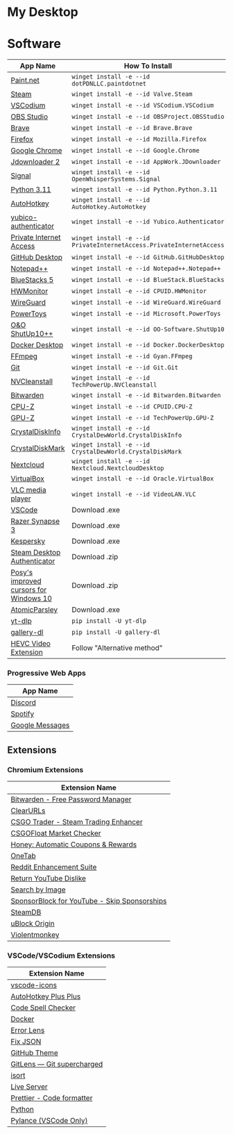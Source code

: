 # My Desktop

# Software

| App Name                                                                               | How To Install                                                       |
| -------------------------------------------------------------------------------------- | -------------------------------------------------------------------- |
| [Paint.net](https://www.getpaint.net/)                                                 | `winget install -e --id dotPDNLLC.paintdotnet`                       |
| [Steam](https://store.steampowered.com/)                                               | `winget install -e --id Valve.Steam`                                 |
| [VSCodium](https://vscodium.com/)                                                      | `winget install -e --id VSCodium.VSCodium`                           |
| [OBS Studio](https://obsproject.com/)                                                  | `winget install -e --id OBSProject.OBSStudio`                        |
| [Brave](https://brave.com/)                                                            | `winget install -e --id Brave.Brave`                                 |
| [Firefox](https://www.mozilla.org/en-US/firefox/new/)                                  | `winget install -e --id Mozilla.Firefox`                             |
| [Google Chrome](https://www.google.com/chrome/)                                        | `winget install -e --id Google.Chrome`                               |
| [Jdownloader 2](https://jdownloader.org/jdownloader2)                                  | `winget install -e --id AppWork.JDownloader`                         |
| [Signal](https://signal.org/en/)                                                       | `winget install -e --id OpenWhisperSystems.Signal`                   |
| [Python 3.11](https://www.python.org/)                                                 | `winget install -e --id Python.Python.3.11`                          |
| [AutoHotkey](https://www.autohotkey.com/)                                              | `winget install -e --id AutoHotkey.AutoHotkey`                       |
| [yubico-authenticator](https://www.yubico.com/products/yubico-authenticator/)          | `winget install -e --id Yubico.Authenticator`                        |
| [Private Internet Access](https://www.privateinternetaccess.com/)                      | `winget install -e --id PrivateInternetAccess.PrivateInternetAccess` |
| [GitHub Desktop](https://desktop.github.com/)                                          | `winget install -e --id GitHub.GitHubDesktop`                        |
| [Notepad++](https://notepad-plus-plus.org/downloads/)                                  | `winget install -e --id Notepad++.Notepad++`                         |
| [BlueStacks 5](https://www.bluestacks.com/bluestacks-5.html)                           | `winget install -e --id BlueStack.BlueStacks`                        |
| [HWMonitor](https://www.cpuid.com/softwares/hwmonitor.html)                            | `winget install -e --id CPUID.HWMonitor`                             |
| [WireGuard](https://www.wireguard.com/)                                                | `winget install -e --id WireGuard.WireGuard`                         |
| [PowerToys](https://github.com/microsoft/PowerToys)                                    | `winget install -e --id Microsoft.PowerToys`                         |
| [O&O ShutUp10++](https://www.oo-software.com/en/shutup10)                              | `winget install -e --id OO-Software.ShutUp10`                        |
| [Docker Desktop](https://www.docker.com/products/docker-desktop/)                      | `winget install -e --id Docker.DockerDesktop`                        |
| [FFmpeg](https://ffmpeg.org/)                                                          | `winget install -e --id Gyan.FFmpeg`                                 |
| [Git](https://gitforwindows.org/)                                                      | `winget install -e --id Git.Git`                                     |
| [NVCleanstall](https://www.techpowerup.com/download/techpowerup-nvcleanstall/)         | `winget install -e --id TechPowerUp.NVCleanstall`                    |
| [Bitwarden](https://bitwarden.com/download/)                                           | `winget install -e --id Bitwarden.Bitwarden`                         |
| [CPU-Z](https://www.cpuid.com/softwares/cpu-z.html)                                    | `winget install -e --id CPUID.CPU-Z`                                 |
| [GPU-Z](https://www.techpowerup.com/gpuz/)                                             | `winget install -e --id TechPowerUp.GPU-Z`                           |
| [CrystalDiskInfo](https://crystalmark.info/en/software/crystaldiskinfo)                | `winget install -e --id CrystalDewWorld.CrystalDiskInfo`             |
| [CrystalDiskMark](https://crystalmark.info/en/software/crystaldiskmark/)               | `winget install -e --id CrystalDewWorld.CrystalDiskMark`             |
| [Nextcloud](https://nextcloud.com/)                                                    | `winget install -e --id Nextcloud.NextcloudDesktop`                  |
| [VirtualBox](https://www.virtualbox.org/)                                              | `winget install -e --id Oracle.VirtualBox`                           |
| [VLC media player](https://www.videolan.org/vlc/)                                      | `winget install -e --id VideoLAN.VLC`                                |
| [VSCode](https://code.visualstudio.com/)                                               | Download .exe                                                        |
| [Razer Synapse 3](https://www.razer.com/eu-en/synapse-3)                               | Download .exe                                                        |
| [Kespersky](https://usa.kaspersky.com/)                                                | Download .exe                                                        |
| [Steam Desktop Authenticator](https://github.com/Jessecar96/SteamDesktopAuthenticator) | Download .zip                                                        |
| [Posy's improved cursors for Windows 10](http://www.michieldb.nl/other/cursors/)       | Download .zip                                                        |
| [AtomicParsley](https://atomicparsley.sourceforge.net/)                                | Download .exe                                                        |
| [yt-dlp](https://github.com/yt-dlp/yt-dlp)                                             | `pip install -U yt-dlp`                                              |
| [gallery-dl](https://github.com/mikf/gallery-dl)                                       | `pip install -U gallery-dl`                                          |
| [HEVC Video Extension](https://www.codecguide.com/media_foundation_codecs.htm)         | Follow "Alternative method"                                          |

### Progressive Web Apps

| App Name                                        |
| ----------------------------------------------- |
| [Discord](https://discord.com/app)              |
| [Spotify](https://open.spotify.com/)            |
| [Google Messages](https://messages.google.com/) |

## Extensions

### Chromium Extensions

| Extension Name                                                                                                                                            |
| --------------------------------------------------------------------------------------------------------------------------------------------------------- |
| [Bitwarden - Free Password Manager](https://chrome.google.com/webstore/detail/bitwarden-free-password-m/nngceckbapebfimnlniiiahkandclblb?hl=en)           |
| [ClearURLs](https://chrome.google.com/webstore/detail/clearurls/lckanjgmijmafbedllaakclkaicjfmnk?hl=en)                                                   |
| [CSGO Trader - Steam Trading Enhancer](https://chrome.google.com/webstore/detail/csgo-trader-steam-trading/kaibcgikagnkfgjnibflebpldakfhfih?hl=en)        |
| [CSGOFloat Market Checker](https://chrome.google.com/webstore/detail/csgofloat-market-checker/jjicbefpemnphinccgikpdaagjebbnhg?hl=en)                     |
| [Honey: Automatic Coupons & Rewards](https://chrome.google.com/webstore/detail/honey-automatic-coupons-r/bmnlcjabgnpnenekpadlanbbkooimhnj?hl=en)          |
| [OneTab](https://chrome.google.com/webstore/detail/onetab/chphlpgkkbolifaimnlloiipkdnihall?hl=en)                                                         |
| [Reddit Enhancement Suite](https://chrome.google.com/webstore/detail/reddit-enhancement-suite/kbmfpngjjgdllneeigpgjifpgocmfgmb?hl=en)                     |
| [Return YouTube Dislike](https://chrome.google.com/webstore/detail/return-youtube-dislike/gebbhagfogifgggkldgodflihgfeippi?hl=en)                         |
| [Search by Image](https://chrome.google.com/webstore/detail/search-by-image/cnojnbdhbhnkbcieeekonklommdnndci?hl=en)                                       |
| [SponsorBlock for YouTube - Skip Sponsorships](https://chrome.google.com/webstore/detail/sponsorblock-for-youtube/mnjggcdmjocbbbhaepdhchncahnbgone?hl=en) |
| [SteamDB](https://chrome.google.com/webstore/detail/steamdb/kdbmhfkmnlmbkgbabkdealhhbfhlmmon?hl=en)                                                       |
| [uBlock Origin](https://chrome.google.com/webstore/detail/ublock-origin/cjpalhdlnbpafiamejdnhcphjbkeiagm?hl=en)                                           |
| [Violentmonkey](https://chrome.google.com/webstore/detail/violentmonkey/jinjaccalgkegednnccohejagnlnfdag?hl=en)                                           |

### VSCode/VSCodium Extensions

| Extension Name                                                                                                      |
| ------------------------------------------------------------------------------------------------------------------- |
| [vscode-icons](https://marketplace.visualstudio.com/items?itemName=vscode-icons-team.vscode-icons)                  |
| [AutoHotkey Plus Plus](https://marketplace.visualstudio.com/items?itemName=mark-wiemer.vscode-autohotkey-plus-plus) |
| [Code Spell Checker](https://marketplace.visualstudio.com/items?itemName=streetsidesoftware.code-spell-checker)     |
| [Docker](https://marketplace.visualstudio.com/items?itemName=ms-azuretools.vscode-docker)                           |
| [Error Lens](https://marketplace.visualstudio.com/items?itemName=usernamehw.errorlens)                              |
| [Fix JSON](https://marketplace.visualstudio.com/items?itemName=oliversturm.fix-json)                                |
| [GitHub Theme](https://marketplace.visualstudio.com/items?itemName=GitHub.github-vscode-theme)                      |
| [GitLens — Git supercharged](https://marketplace.visualstudio.com/items?itemName=eamodio.gitlens)                   |
| [isort](https://marketplace.visualstudio.com/items?itemName=ms-python.isort)                                        |
| [Live Server](https://marketplace.visualstudio.com/items?itemName=ritwickdey.LiveServer)                            |
| [Prettier - Code formatter](https://marketplace.visualstudio.com/items?itemName=esbenp.prettier-vscode)             |
| [Python](https://marketplace.visualstudio.com/items?itemName=ms-python.python)                                      |
| [Pylance (VSCode Only)](https://marketplace.visualstudio.com/items?itemName=ms-python.vscode-pylance)               |

